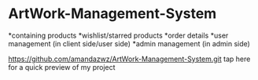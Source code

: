 # ArtWork-Management-System
*containing products  *wishlist/starred products  *order details *user management (in client side/user side) *admin management (in admin side)

https://github.com/amandazwz/ArtWork-Management-System.git  tap here for a quick preview of my project
